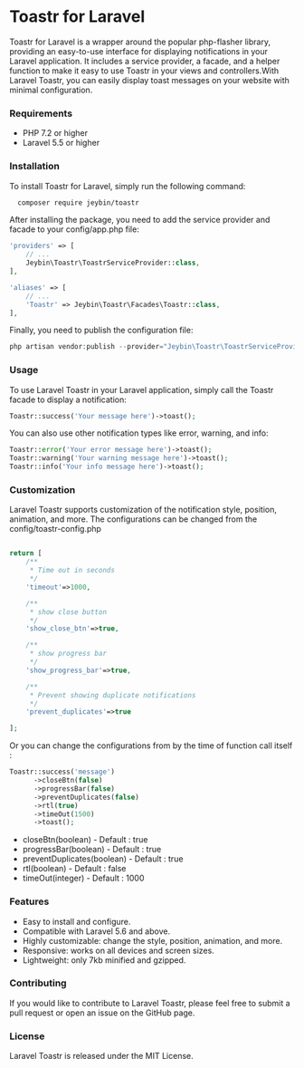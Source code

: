 
# Toastr for Laravel

Toastr for Laravel is a wrapper around the popular php-flasher  library, providing an easy-to-use interface for displaying notifications in your Laravel application. It includes a service provider, a facade, and a helper function to make it easy to use Toastr in your views and controllers.With Laravel Toastr, you can easily display toast messages on your website with minimal configuration.

### Requirements
* PHP 7.2 or higher
* Laravel 5.5 or higher

### Installation
To install Toastr for Laravel, simply run the following command:

```bash
  composer require jeybin/toastr
```
After installing the package, you need to add the service provider and facade to your config/app.php file:

```php
'providers' => [
    // ...
    Jeybin\Toastr\ToastrServiceProvider::class,
],

'aliases' => [
    // ...
    'Toastr' => Jeybin\Toastr\Facades\Toastr::class,
],

```

Finally, you need to publish the configuration file:

```php
php artisan vendor:publish --provider="Jeybin\Toastr\ToastrServiceProvider" --tag="config"
```

### Usage
To use Laravel Toastr in your Laravel application, simply call the Toastr facade to display a notification:

```php
Toastr::success('Your message here')->toast();
```

You can also use other notification types like error, warning, and info:

```php
Toastr::error('Your error message here')->toast();
Toastr::warning('Your warning message here')->toast();
Toastr::info('Your info message here')->toast();
```

### Customization
Laravel Toastr supports customization of the notification style, position, animation, and more. The configurations can be changed from the config/toastr-config.php

```php

return [  
    /**
     * Time out in seconds
     */
    'timeout'=>1000,

    /**
     * show close button
     */
    'show_close_btn'=>true,

    /**
     * show progress bar
     */
    'show_progress_bar'=>true,

    /**
     * Prevent showing duplicate notifications
     */
    'prevent_duplicates'=>true

];

```

Or you can change the configurations from by the time of function call itself :

```php 
Toastr::success('message')
      ->closeBtn(false)
      ->progressBar(false)
      ->preventDuplicates(false)
      ->rtl(true)
      ->timeOut(1500)
      ->toast();
```

* closeBtn(boolean) - Default : true
* progressBar(boolean)  - Default : true
* preventDuplicates(boolean)  - Default : true
* rtl(boolean)  - Default : false
* timeOut(integer)  - Default : 1000

### Features

* Easy to install and configure.
* Compatible with Laravel 5.6 and above.
* Highly customizable: change the style, position, animation, and more.
* Responsive: works on all devices and screen sizes.
* Lightweight: only 7kb minified and gzipped.

### Contributing

If you would like to contribute to Laravel Toastr, please feel free to submit a pull request or open an issue on the GitHub page.

### License
Laravel Toastr is released under the MIT License.
